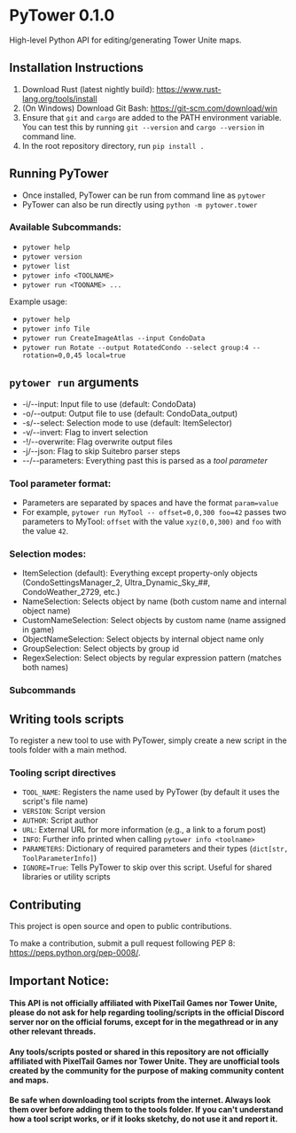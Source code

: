 # PyTower 0.1.0
High-level Python API for editing/generating Tower Unite maps.

## Installation Instructions
1. Download Rust (latest nightly build): https://www.rust-lang.org/tools/install
2. (On Windows) Download Git Bash: https://git-scm.com/download/win
3. Ensure that `git` and `cargo` are added to the PATH environment variable. You can test this by running `git --version` and `cargo --version` in command line.
4. In the root repository directory, run `pip install .`

## Running PyTower
 - Once installed, PyTower can be run from command line as `pytower`
 - PyTower can also be run directly using `python -m pytower.tower`

### Available Subcommands:
 - `pytower help` 
 - `pytower version`
 - `pytower list`
 - `pytower info <TOOLNAME>` 
 - `pytower run <TOONAME> ...`

Example usage:
 - `pytower help`
 - `pytower info Tile`
 - `pytower run CreateImageAtlas --input CondoData`
 - `pytower run Rotate --output RotatedCondo --select group:4 -- rotation=0,0,45 local=true`

## `pytower run` arguments
 - -i/--input: Input file to use (default: CondoData)
 - -o/--output: Output file to use (default: CondoData_output)
 - -s/--select: Selection mode to use (default: ItemSelector)
 - -v/--invert: Flag to invert selection
 - -!/--overwrite: Flag overwrite output files
 - -j/--json: Flag to skip Suitebro parser steps
 - --/--parameters: Everything past this is parsed as a *tool parameter*

### Tool parameter format:
 - Parameters are separated by spaces and have the format `param=value`
 - For example, `pytower run MyTool -- offset=0,0,300 foo=42` passes two parameters to MyTool: `offset` with the value `xyz(0,0,300)` and `foo` with the value `42`.

### Selection modes:
- ItemSelection (default): Everything except property-only objects (CondoSettingsManager_2, Ultra_Dynamic_Sky_##, CondoWeather_2729, etc.)
- NameSelection: Selects object by name (both custom name and internal object name)
- CustomNameSelection: Select objects by custom name (name assigned in game)
- ObjectNameSelection: Select objects by internal object name only
- GroupSelection: Select objects by group id
- RegexSelection: Select objects by regular expression pattern (matches both names) 

### Subcommands

## Writing tools scripts
To register a new tool to use with PyTower, simply create a new script in the tools folder with a main method.

### Tooling script directives
- `TOOL_NAME`: Registers the name used by PyTower (by default it uses the script's file name)
- `VERSION`: Script version
- `AUTHOR`: Script author
- `URL`: External URL for more information (e.g., a link to a forum post)
- `INFO`: Further info printed when calling `pytower info <toolname>`
- `PARAMETERS`: Dictionary of required parameters and their types (`dict[str, ToolParameterInfo]`)
- `IGNORE=True`: Tells PyTower to skip over this script. Useful for shared libraries or utility scripts

## Contributing
This project is open source and open to public contributions. 

To make a contribution, submit a pull request following PEP 8: https://peps.python.org/pep-0008/.

## Important Notice:
#### This API is not officially affiliated with PixelTail Games nor Tower Unite, please do not ask for help regarding tooling/scripts in the official Discord server nor on the official forums, except for in the megathread or in any other relevant threads.
#### Any tools/scripts posted or shared in this repository are not officially affiliated with PixelTail Games nor Tower Unite. They are unofficial tools created by the community for the purpose of making community content and maps.
#### Be safe when downloading tool scripts from the internet. Always look them over before adding them to the tools folder. If you can't understand how a tool script works, or if it looks sketchy, do not use it and report it.
